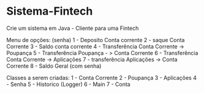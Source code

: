 # Sistema-Fintech
Crie um sistema em Java - Cliente para uma Fintech

Menu de opções: (senha)
1 - Deposito Conta corrente
2 - saque Conta Corrente
3 - Saldo conta corrente
4 - Transferência Conta Corrente ->  Poupança
5 - Transferência Poupança - > Conta Corrente
6 - Transferência Conta Corrente -> Aplicações
7 - transferência Aplicações -> Conta Corrente
8 - Saldo Geral (com senha)

Classes a serem criadas:
1 - Conta Corrente
2 - Poupança
3 - Aplicações
4 - Senha
5 - Historico (Logger)
6 - Main
7 - Conta


